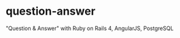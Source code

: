 question-answer
===============

"Question &amp; Answer" with Ruby on Rails 4, AngularJS, PostgreSQL
